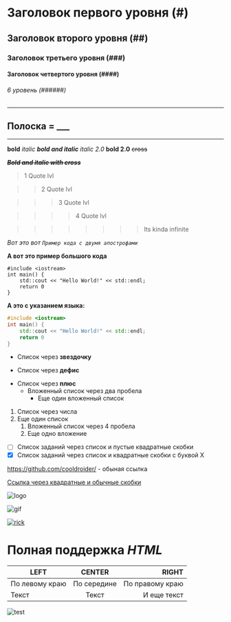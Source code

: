 # Заголовок первого уровня (#)
## Заголовок второго уровня (##)
### Заголовок третьего уровня (###)
#### Заголовок четвертого уровня (####)
###### 6 уровень (######)

___
## Полоска = ___
___
**bold**
*italic*
***bold and italic***
_italic 2.0_
__bold 2.0__
~~cross~~

***~~Bold and italic with cross~~***

> 1 Quote lvl

>> 2 Quote lvl

>>> 3 Quote lvl

>>>> 4 Quote lvl

>>>>>>>> Its kinda infinite

*Вот это вот `Пример кода с двумя апострофами`*

**А вот это пример большого кода**
```
#include <iostream>
int main() {
    std::cout << "Hello World!" << std::endl;
    return 0
}
```
**А это с указанием языка:**
```cpp
#include <iostream>
int main() {
    std::cout << "Hello World!" << std::endl;
    return 0
}
```
* Список через **звездочку**

- Список через **дефис**

+ Список через **плюс**
  + Вложенный список через два пробела
    + Еще один вложенный список

1. Список через числа
2. Еще один список
    1. Вложенный список через 4 пробела
    2. Еще одно вложение

+ [ ] Список заданий через список и пустые квадратные скобки
+ [X] Список заданий через список и квадратные скобки с буквой Х

https://github.com/cooldroider/ - обыная ссылка

[Ссылка через квадратные и обычные скобки](https://github.com/cooldroider/)  

![logo](https://image.winudf.com/v2/image1/Y29tLmZyZXNoZW52aXJvbm1lbnQuY29vbHdhbGxwYXBlcnNoZF9zY3JlZW5fMF8xNTk4OTcwMDU3XzA3MQ/screen-0.jpg?fakeurl=1&type=.webp)

![gif](https://c.tenor.com/lTtlX5xlfmgAAAAC/nyan-cat.gif)

[![rick](https://www.sweepstakesbible.com/sites/default/files/sweep_imgs/shopshopslive-soyouthinkyoucansell.jpg)](https://www.google.com/url?sa=t&rct=j&q=&esrc=s&source=web&cd=&cad=rja&uact=8&ved=2ahUKEwic_uS7zLL6AhVm_XMBHX5EDXAQwqsBegQIAxAB&url=https%3A%2F%2Fwww.youtube.com%2Fwatch%3Fv%3DdQw4w9WgXcQ&usg=AOvVaw0aHtehaphMhOCAkCydRLZU)

<h1>Полная поддержка <i>HTML</i></h1>


| LEFT | CENTER | RIGHT |
|----------------|:---------:|----------------:|
| По левому краю | По середине | По правому краю |
| Текст | Текст | И еще текст|

![test](https://img.shields.io/github/followers/cooldroider?label=Subscribe&style=social)